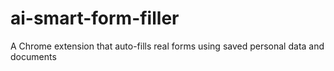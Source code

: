 # ai-smart-form-filler
A Chrome extension that auto-fills real forms using saved personal data and documents
